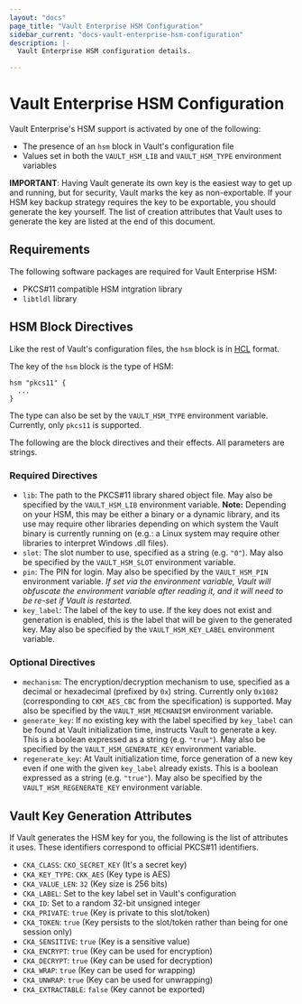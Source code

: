 ```yaml
---
layout: "docs"
page_title: "Vault Enterprise HSM Configuration"
sidebar_current: "docs-vault-enterprise-hsm-configuration"
description: |-
  Vault Enterprise HSM configuration details.

---
```


# Vault Enterprise HSM Configuration

Vault Enterprise's HSM support is activated by one of the following:

* The presence of an `hsm` block in Vault's configuration file
* Values set in both the `VAULT_HSM_LIB` and `VAULT_HSM_TYPE` environment
  variables

**IMPORTANT**: Having Vault generate its own key is the easiest way to get up
and running, but for security, Vault marks the key as non-exportable. If your
HSM key backup strategy requires the key to be exportable, you should generate
the key yourself. The list of creation attributes that Vault uses to generate
the key are listed at the end of this document.

## Requirements

The following software packages are required for Vault Enterprise HSM:

* PKCS#11 compatible HSM intgration library
* `libtldl` library

## HSM Block Directives

Like the rest of Vault's configuration files, the `hsm` block is in
[HCL](https://github.com/hashicorp/hcl) format.

The key of the `hsm` block is the type of HSM:

```hcl
hsm "pkcs11" {
  ...
}
```

The type can also be set by the `VAULT_HSM_TYPE` environment variable.
Currently, only `pkcs11` is supported.

The following are the block directives and their effects. All parameters are
strings.

### Required Directives

 * `lib`: The path to the PKCS#11 library shared object file. May also be
   specified by the `VAULT_HSM_LIB` environment variable. **Note:** Depending 
   on your HSM, this may be either a binary or a dynamic library, and its use
   may require other libraries depending on which system the Vault binary is 
   currently running on (e.g.: a Linux system may require other libraries to
   interpret Windows .dll files). 
 * `slot`: The slot number to use, specified as a string (e.g. `"0"`). May also
   be specified by the `VAULT_HSM_SLOT` environment variable.
 * `pin`: The PIN for login. May also be specified by the `VAULT_HSM_PIN`
   environment variable. _If set via the environment variable, Vault will
   obfuscate the environment variable after reading it, and it will need to be
   re-set if Vault is restarted._
 * `key_label`: The label of the key to use. If the key does not exist and
   generation is enabled, this is the label that will be given to the generated
   key. May also be specified by the `VAULT_HSM_KEY_LABEL` environment
   variable.

### Optional Directives

 * `mechanism`: The encryption/decryption mechanism to use, specified as a
   decimal or hexadecimal (prefixed by `0x`) string. Currently only `0x1082`
   (corresponding to `CKM_AES_CBC` from the specification) is supported. May
   also be specified by the `VAULT_HSM_MECHANISM` environment variable.
 * `generate_key`: If no existing key with the label specified by `key_label`
   can be found at Vault initialization time, instructs Vault to generate a
   key. This is a boolean expressed as a string (e.g. `"true"`). May also be
   specified by the `VAULT_HSM_GENERATE_KEY` environment variable.
 * `regenerate_key`: At Vault initialization time, force generation of a new
   key even if one with the given `key_label` already exists. This is a boolean
   expressed as a string (e.g. `"true"`). May also be specified by the
   `VAULT_HSM_REGENERATE_KEY` environment variable.

## Vault Key Generation Attributes

If Vault generates the HSM key for you, the following is the list of attributes
it uses. These identifiers correspond to official PKCS#11 identifiers.

* `CKA_CLASS`: `CKO_SECRET_KEY` (It's a secret key)
* `CKA_KEY_TYPE`: `CKK_AES` (Key type is AES)
* `CKA_VALUE_LEN`: `32` (Key size is 256 bits)
* `CKA_LABEL`: Set to the key label set in Vault's configuration
* `CKA_ID`: Set to a random 32-bit unsigned integer
* `CKA_PRIVATE`: `true` (Key is private to this slot/token)
* `CKA_TOKEN`: `true` (Key persists to the slot/token rather than being for one
  session only)
* `CKA_SENSITIVE`: `true` (Key is a sensitive value)
* `CKA_ENCRYPT`: `true` (Key can be used for encryption)
* `CKA_DECRYPT`: `true` (Key can be used for decryption)
* `CKA_WRAP`: `true` (Key can be used for wrapping)
* `CKA_UNWRAP`: `true` (Key can be used for unwrapping)
* `CKA_EXTRACTABLE`: `false` (Key cannot be exported)
